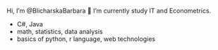 Hi, I’m @BlicharskaBarbara 👋
I’m currently study IT and Econometrics.
- C#, Java
- math, statistics, data analysis
- basics of python, r language, web technologies
